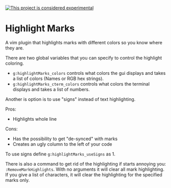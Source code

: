 [![This project is considered experimental](https://img.shields.io/badge/Status-experimental-red.svg)](https://arp242.net/status/experimental)
# Highlight Marks
A vim plugin that highlights marks with different colors so you know where they are.

There are two global variables that you can specify to control the highlight coloring.
 - `g:highlightMarks_colors` controls what colors the gui displays and takes a list of colors (Names or RGB hex strings).
 - `g:highlightMarks_cterm_colors` controls what colors the terminal displays and takes a list of numbers.

Another is option is to use "signs" instead of text highlighting.

Pros:
 - Highlights whole line
 
Cons:
 - Has the possibility to get "de-synced" with marks
 - Creates an ugly column to the left of your code
 
To use signs define `g:highlightMarks_useSigns` as 1.

There is also a command to get rid of the highlighting if starts annoying you: `:RemoveMarkHighlights`. With no arguments it will clear all mark highlighting. If you give a list of characters, it will clear the highlighting for the specified marks only.
